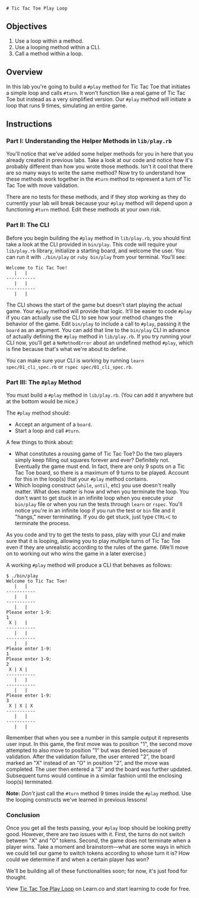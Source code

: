                                                                                                 # Tic Tac Toe Play Loop

## Objectives

1. Use a loop within a method.
2. Use a looping method within a CLI.
3. Call a method within a loop.

## Overview

In this lab you're going to build a `#play` method for Tic Tac Toe that initiates a simple loop and calls `#turn`. It won't function like a real game of Tic Tac Toe but instead as a very simplified version. Our `#play` method will initiate a loop that runs 9 times, simulating an entire game.

## Instructions

### Part I: Understanding the Helper Methods in `lib/play.rb`

You'll notice that we've added some helper methods for you in here that you already created in previous labs. Take a look at our code and notice how it's probably different than how you wrote those methods. Isn't it cool that there are so many ways to write the same method? Now try to understand how these methods work together in the `#turn` method to represent a turn of Tic Tac Toe with move validation.

There are no tests for these methods, and if they stop working as they do currently your lab will break because your `#play` method will depend upon a functioning `#turn` method. Edit these methods at your own risk.

### Part II: The CLI

Before you begin building the `#play` method in `lib/play.rb`, you should first take a look at the CLI provided in `bin/play`. This code will require your `lib/play.rb` library, initialize a starting board, and welcome the user. You can run it with `./bin/play` or `ruby bin/play` from your terminal. You'll see:

```
Welcome to Tic Tac Toe!
   |   |
-----------
   |   |   
-----------
   |   |   
```

The CLI shows the start of the game but doesn't start playing the actual game. Your `#play` method will provide that logic. It'll be easier to code `#play` if you can actually use the CLI to see how your method changes the behavior of the game. Edit `bin/play` to include a call to `#play`, passing it the `board` as an argument. You can add that line to the `bin/play` CLI in advance of actually defining the `#play` method in `lib/play.rb`. If you try running your CLI now, you'll get a `NoMethodError` about an undefined method `#play`, which is fine because that's what we're about to define.

You can make sure your CLI is working by running `learn spec/01_cli_spec.rb` or `rspec spec/01_cli_spec.rb`.

### Part III: The `#play` Method

You must build a `#play` method in `lib/play.rb`. (You can add it anywhere but at the bottom would be nice.)

The `#play` method should:

* Accept an argument of a `board`.
* Start a loop and call `#turn`.

A few things to think about:

* What constitutes a rousing game of Tic Tac Toe? Do the two players simply keep filling out squares forever and ever? Definitely not. Eventually the game must end. In fact, there are only 9 spots on a Tic Tac Toe board, so there is a maximum of 9 turns to be played. Account for this in the loop(s) that your `#play` method contains.
* Which looping construct (`while`, `until`, etc) you use doesn't really matter. What does matter is how and when you terminate the loop. You don't want to get stuck in an infinite loop when you execute your `bin/play` file or when you run the tests through `learn` or `rspec`. You'll notice you're in an infinite loop if you run the test or `bin` file and it "hangs," never terminating. If you do get stuck, just type `CTRL+C` to terminate the process.

As you code and try to get the tests to pass, play with your CLI and make sure that it is looping, allowing you to play multiple turns of Tic Tac Toe even if they are unrealistic according to the rules of the game. (We'll move on to working out who wins the game in a later exercise.)

A working `#play` method will produce a CLI that behaves as follows:

```
$ ./bin/play
Welcome to Tic Tac Toe!
   |   |   
-----------
   |   |   
-----------
   |   |   
Please enter 1-9:
1
 X |   |   
-----------
   |   |   
-----------
   |   |   
Please enter 1-9:
1
Please enter 1-9:
2
 X | X |   
-----------
   |   |   
-----------
   |   |    
Please enter 1-9:
3
 X | X | X
-----------
   |   |   
-----------
   |   |   
```

Remember that when you see a number in this sample output it represents user input. In this game, the first move was to position "1", the second move attempted to also move to position "1" but was denied because of validation. After the validation failure, the user entered "2", the board marked an "X" instead of an "O" in position "2", and the move was completed. The user then entered a "3" and the board was further updated. Subsequent turns would continue in a similar fashion until the enclosing loop(s) terminated.

**Note:** *Don't* just call the `#turn` method 9 times inside the `#play` method. Use the looping constructs we've learned in previous lessons!

### Conclusion

Once you get all the tests passing, your `#play` loop should be looking pretty good. However, there are two issues with it. First, the turns do not switch between "X" and "O" tokens. Second, the game does not terminate when a player wins. Take a moment and brainstorm––what are some ways in which we could tell our game to switch tokens according to whose turn it is? How could we determine if and when a certain player has won?

We'll be building all of these functionalities soon; for now, it's just food for thought.

<p data-visibility='hidden'>View <a href='https://learn.co/lessons/ttt-9-play-loop' title='Tic Tac Toe Play Loop'>Tic Tac Toe Play Loop</a> on Learn.co and start learning to code for free.</p>
